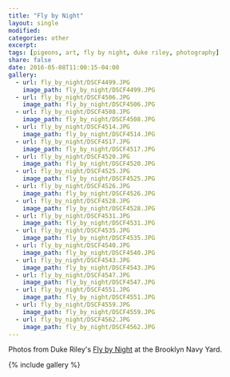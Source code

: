 ```yaml
---
title: "Fly by Night"
layout: single
modified:
categories: other 
excerpt:
tags: [pigeons, art, fly by night, duke riley, photography]
share: false
date: 2016-05-08T11:00:15-04:00
gallery:
  - url: fly_by_night/DSCF4499.JPG
    image_path: fly_by_night/DSCF4499.JPG
  - url: fly_by_night/DSCF4506.JPG
    image_path: fly_by_night/DSCF4506.JPG
  - url: fly_by_night/DSCF4508.JPG
    image_path: fly_by_night/DSCF4508.JPG
  - url: fly_by_night/DSCF4514.JPG
    image_path: fly_by_night/DSCF4514.JPG
  - url: fly_by_night/DSCF4517.JPG
    image_path: fly_by_night/DSCF4517.JPG
  - url: fly_by_night/DSCF4520.JPG
    image_path: fly_by_night/DSCF4520.JPG
  - url: fly_by_night/DSCF4525.JPG
    image_path: fly_by_night/DSCF4525.JPG
  - url: fly_by_night/DSCF4526.JPG
    image_path: fly_by_night/DSCF4526.JPG
  - url: fly_by_night/DSCF4528.JPG
    image_path: fly_by_night/DSCF4528.JPG
  - url: fly_by_night/DSCF4531.JPG
    image_path: fly_by_night/DSCF4531.JPG
  - url: fly_by_night/DSCF4535.JPG
    image_path: fly_by_night/DSCF4535.JPG
  - url: fly_by_night/DSCF4540.JPG
    image_path: fly_by_night/DSCF4540.JPG
  - url: fly_by_night/DSCF4543.JPG
    image_path: fly_by_night/DSCF4543.JPG
  - url: fly_by_night/DSCF4547.JPG
    image_path: fly_by_night/DSCF4547.JPG
  - url: fly_by_night/DSCF4551.JPG
    image_path: fly_by_night/DSCF4551.JPG
  - url: fly_by_night/DSCF4559.JPG
    image_path: fly_by_night/DSCF4559.JPG
  - url: fly_by_night/DSCF4562.JPG
    image_path: fly_by_night/DSCF4562.JPG
---
```


Photos from Duke Riley's [Fly by Night](http://creativetime.org/projects/flybynight/) at the Brooklyn Navy Yard.

{% include gallery %}

